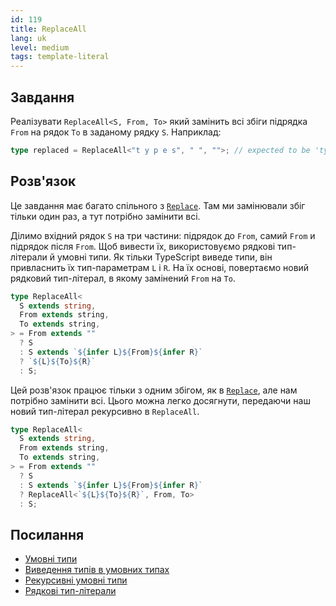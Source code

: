 ```yaml
---
id: 119
title: ReplaceAll
lang: uk
level: medium
tags: template-literal
---
```


## Завдання

Реалізувати `ReplaceAll<S, From, To>` який замінить всі збіги підрядка `From` на
рядок `To` в заданому рядку `S`. Наприклад:

```typescript
type replaced = ReplaceAll<"t y p e s", " ", "">; // expected to be 'types'
```

## Розв'язок

Це завдання має багато спільного з [`Replace`](./medium-replace.md). Там ми
замінювали збіг тільки один раз, а тут потрібно замінити всі.

Ділимо вхідний рядок `S` на три частини: підрядок до `From`, самий `From` и
підрядок після `From`. Щоб вивести їх, використовуємо рядкові тип-літерали й
умовні типи. Як тільки TypeScript виведе типи, він привласнить їх тип-параметрам
`L` і `R`. На їх основі, повертаємо новий рядковий тип-літерал, в якому
замінений `From` на `To`.

```typescript
type ReplaceAll<
  S extends string,
  From extends string,
  To extends string,
> = From extends ""
  ? S
  : S extends `${infer L}${From}${infer R}`
  ? `${L}${To}${R}`
  : S;
```

Цей розв'язок працює тільки з одним збігом, як в
[`Replace`](./medium-replace.md), але нам потрібно замінити всі. Цього можна
легко досягнути, передаючи наш новий тип-літерал рекурсивно в `ReplaceAll`.

```typescript
type ReplaceAll<
  S extends string,
  From extends string,
  To extends string,
> = From extends ""
  ? S
  : S extends `${infer L}${From}${infer R}`
  ? ReplaceAll<`${L}${To}${R}`, From, To>
  : S;
```

## Посилання

- [Умовні типи](https://www.typescriptlang.org/docs/handbook/2/conditional-types.html)
- [Виведення типів в умовних типах](https://www.typescriptlang.org/docs/handbook/2/conditional-types.html#inferring-within-conditional-types)
- [Рекурсивні умовні типи](https://www.typescriptlang.org/docs/handbook/release-notes/typescript-4-1.html#recursive-conditional-types)
- [Рядкові тип-літерали](https://www.typescriptlang.org/docs/handbook/release-notes/typescript-4-1.html#template-literal-types)
